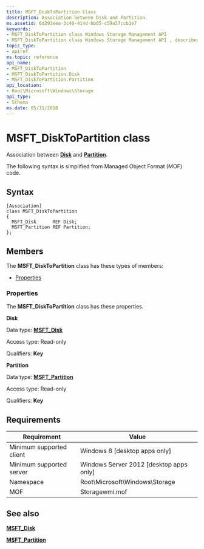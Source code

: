 ```yaml
---
title: MSFT_DiskToPartition Class
description: Association between Disk and Partition.
ms.assetid: 6d293eea-3c40-414d-bb05-c59a37ccb1e7
keywords:
- MSFT_DiskToPartition class Windows Storage Management API
- MSFT_DiskToPartition class Windows Storage Management API , described
topic_type:
- apiref
ms.topic: reference
api_name:
- MSFT_DiskToPartition
- MSFT_DiskToPartition.Disk
- MSFT_DiskToPartition.Partition
api_location:
- Root\Microsoft\Windows\Storage
api_type:
- Schema
ms.date: 05/31/2018
---
```


# MSFT\_DiskToPartition class

Association between [**Disk**](msft-disk.md) and [**Partition**](msft-partition.md).

The following syntax is simplified from Managed Object Format (MOF) code.

## Syntax

``` syntax
[Association]
class MSFT_DiskToPartition
{
  MSFT_Disk      REF Disk;
  MSFT_Partition REF Partition;
};
```

## Members

The **MSFT\_DiskToPartition** class has these types of members:

-   [Properties](#properties)

### Properties

The **MSFT\_DiskToPartition** class has these properties.

 

**Disk**
   

Data type: **[**MSFT\_Disk**](msft-disk.md)**
 

Access type: Read-only
 

Qualifiers: **Key**
 

 

**Partition**
   

Data type: **[**MSFT\_Partition**](msft-partition.md)**
 

Access type: Read-only
 

Qualifiers: **Key**
 

 

## Requirements



| Requirement | Value |
|-------------------------------------|-------------------------------------------------------------------------------------------|
| Minimum supported client | Windows 8 \[desktop apps only\]                                                |
| Minimum supported server | Windows Server 2012 \[desktop apps only\]                                      |
| Namespace                | Root\\Microsoft\\Windows\\Storage                                              |
| MOF                      |  Storagewmi.mof  |



## See also

 

[**MSFT\_Disk**](msft-disk.md)
 

[**MSFT\_Partition**](msft-partition.md)
 

 

 





